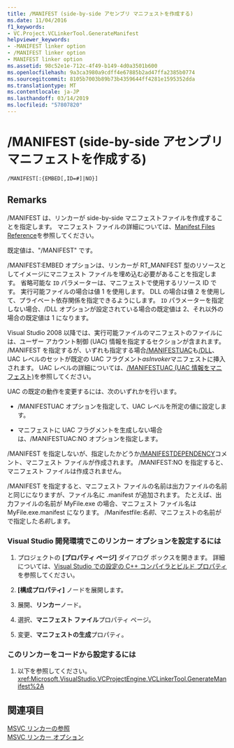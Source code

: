 ```yaml
---
title: /MANIFEST (side-by-side アセンブリ マニフェストを作成する)
ms.date: 11/04/2016
f1_keywords:
- VC.Project.VCLinkerTool.GenerateManifest
helpviewer_keywords:
- -MANIFEST linker option
- /MANIFEST linker option
- MANIFEST linker option
ms.assetid: 98c52e1e-712c-4f49-b149-4d0a3501b600
ms.openlocfilehash: 9a3ca3980a9cdff4e67885b2ad47ffa2385b0774
ms.sourcegitcommit: 8105b7003b89b73b4359644ff4281e1595352dda
ms.translationtype: MT
ms.contentlocale: ja-JP
ms.lasthandoff: 03/14/2019
ms.locfileid: "57807820"
---
```

# <a name="manifest-create-side-by-side-assembly-manifest"></a>/MANIFEST (side-by-side アセンブリ マニフェストを作成する)

```
/MANIFEST[:{EMBED[,ID=#]|NO}]
```

## <a name="remarks"></a>Remarks

/MANIFEST は、リンカーが side-by-side マニフェストファイルを作成することを指定します。 マニフェスト ファイルの詳細については、[Manifest Files Reference](/windows/desktop/SbsCs/manifest-files-reference)を参照してください。

既定値は、"/MANIFEST" です。

/MANIFEST:EMBED オプションは、リンカーが RT_MANIFEST 型のリソースとしてイメージにマニフェスト ファイルを埋め込む必要があることを指定します。 省略可能な `ID` パラメーターは、マニフェストで使用するリソース ID です。 実行可能ファイルの場合は値 1 を使用します。 DLL の場合は値 2 を使用して、プライベート依存関係を指定できるようにします。 
  `ID` パラメーターを指定しない場合、/DLL オプションが設定されている場合の既定値は 2、それ以外の場合の既定値は 1 になります。

Visual Studio 2008 以降では、実行可能ファイルのマニフェストのファイルには、ユーザー アカウント制御 (UAC) 情報を指定するセクションが含まれます。 /MANIFEST を指定するが、いずれも指定する場合[/MANIFESTUAC](manifestuac-embeds-uac-information-in-manifest.md)も[/DLL](dll-build-a-dll.md)、UAC レベルのセットが既定の UAC フラグメント*asInvoker*マニフェストに挿入されます。 UAC レベルの詳細については、[/MANIFESTUAC (UAC 情報をマニフェスト)](manifestuac-embeds-uac-information-in-manifest.md)を参照してください。

UAC の既定の動作を変更するには、次のいずれかを行います。

- /MANIFESTUAC オプションを指定して、UAC レベルを所定の値に設定します。

- マニフェストに UAC フラグメントを生成しない場合は、/MANIFESTUAC:NO オプションを指定します。

/MANIFEST を指定しないが、指定したかどうか[/MANIFESTDEPENDENCY](manifestdependency-specify-manifest-dependencies.md)コメント、マニフェスト ファイルが作成されます。 /MANIFEST:NO を指定すると、マニフェスト ファイルは作成されません。

/MANIFEST を指定すると、マニフェスト ファイルの名前は出力ファイルの名前と同じになりますが、ファイル名に .manifest が追加されます。 たとえば、出力ファイルの名前が MyFile.exe の場合、マニフェスト ファイル名は MyFile.exe.manifest になります。  /Manifestfile:*名前*、マニフェストの名前がで指定した*名前*します。

### <a name="to-set-this-linker-option-in-the-visual-studio-development-environment"></a>Visual Studio 開発環境でこのリンカー オプションを設定するには

1. プロジェクトの **[プロパティ ページ]** ダイアログ ボックスを開きます。 詳細については、[Visual Studio での設定の C++ コンパイラとビルド プロパティ](../working-with-project-properties.md)を参照してください。

1. **[構成プロパティ]** ノードを展開します。

1. 展開、**リンカー**ノード。

1. 選択、**マニフェスト ファイル**プロパティ ページ。

1. 変更、**マニフェストの生成**プロパティ。

### <a name="to-set-this-linker-option-programmatically"></a>このリンカーをコードから設定するには

1. 以下を参照してください。<xref:Microsoft.VisualStudio.VCProjectEngine.VCLinkerTool.GenerateManifest%2A>

## <a name="see-also"></a>関連項目

[MSVC リンカーの参照](linking.md)<br/>
[MSVC リンカー オプション](linker-options.md)
